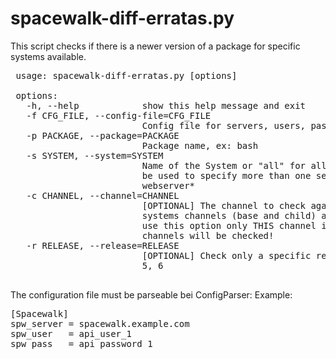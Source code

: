 spacewalk-diff-erratas.py
===


This script checks if there is a newer version of a package for specific 
systems available.

<pre>
 usage: spacewalk-diff-erratas.py [options]

 options:
   -h, --help            show this help message and exit
   -f CFG_FILE, --config-file=CFG_FILE
                         Config file for servers, users, passwords
   -p PACKAGE, --package=PACKAGE
                         Package name, ex: bash
   -s SYSTEM, --system=SYSTEM
                         Name of the System or "all" for all systems. Regex can
                         be used to specify more than one server, ex.
                         webserver*
   -c CHANNEL, --channel=CHANNEL
                         [OPTIONAL] The channel to check against. By default
                         systems channels (base and child) are checked. If you
                         use this option only THIS channel is checked. No child
                         channels will be checked!
   -r RELEASE, --release=RELEASE
                         [OPTIONAL] Check only a specific release. Values are:
                         5, 6

</pre>
 

The configuration file must be parseable bei ConfigParser:
Example: 

<pre>
[Spacewalk]
spw_server = spacewalk.example.com
spw_user   = api_user_1
spw_pass   = api_password_1
</pre>

